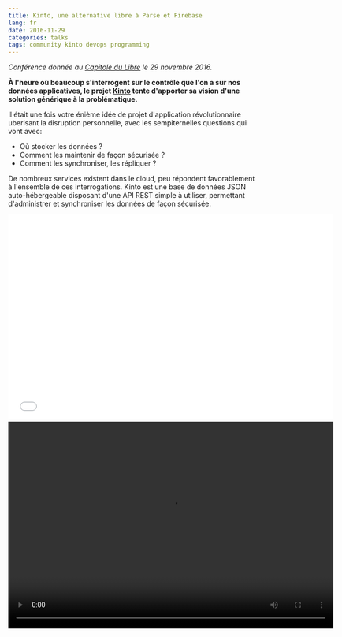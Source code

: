 ```yaml
---
title: Kinto, une alternative libre à Parse et Firebase
lang: fr
date: 2016-11-29
categories: talks
tags: community kinto devops programming
---
```


*Conférence donnée au [Capitole du Libre](https://2016.capitoledulibre.org/) le 29 novembre 2016.*

**À l'heure où beaucoup s'interrogent sur le contrôle que l'on a sur nos données applicatives, le projet [Kinto](https://www.kinto-storage.org/) tente d'apporter sa vision d'une solution générique à la problématique.**

Il était une fois votre énième idée de projet d'application révolutionnaire uberisant la disruption personnelle, avec les sempiternelles questions qui vont avec:

- Où stocker les données ?
- Comment les maintenir de façon sécurisée ?
- Comment les synchroniser, les répliquer ?

De nombreux services existent dans le cloud, peu répondent favorablement à l'ensemble de ces interrogations. Kinto est une base de données JSON auto-hébergeable disposant d'une API REST simple à utiliser, permettant d'administrer et synchroniser les données de façon sécurisée.

<iframe src="//slides.com/n1k0/kinto-capitole/embed"
  width="660"
  height="420"
  scrolling="no"
  frameborder="0"
  webkitallowfullscreen
  mozallowfullscreen
  allowfullscreen>
  <p>Your browser doesn't support iframes it seems.</p>
</iframe>

<video width="660" height="420" controls="controls">
  <source type="video/mp4"
    src="http://videos2016.capitoledulibre.org/technologies-web/n1k0-kinto-une-alternative-libre-a-parse-et-firebase.mp4"/>
</video>
